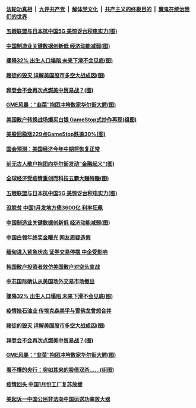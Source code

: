 ####  [法轮功真相](../../../../basic/blob/master/README.md?t=02021231) &nbsp;|&nbsp; [九评共产党](../../../../9ping.md/blob/master/README.md?t=02021231) &nbsp;|&nbsp; [解体党文化](../../../../jtdwh.md/blob/master/README.md?t=02021231)  &nbsp;|&nbsp; [共产主义的终极目的](../../../../gczydzjmd.md/blob/master/README.md?t=02021231) &nbsp;|&nbsp; [魔鬼在统治我们的世界](../../../../mgztzwmdsj.md/blob/master/README.md?t=02021231) 

#### [五眼联盟与日本抗中国5G 美惊讶台积电实力(图)](../pages/p5/961080.md?t=02021231) 

#### [中国制造业关键数据创新低 经济动能减弱(图)](../pages/p5/961073.md?t=02021231) 

#### [骤降32% 出生人口塌陷 未来下滑不会见底(图)](../pages/p5/961063.md?t=02021231) 

#### [赌徒的毁灭 详解美国股市多空大战成因(图)](../pages/p5/961012.md?t=02021231) 

#### [拜登会不会再次点燃美中贸易战？(图)](../pages/p5/960983.md?t=02021231) 

#### [GME风暴：“韭菜”抱团冲垮数家华尔街大鳄(图)](../pages/p5/960995.md?t=02021231) 

#### [美国散户转换战场爆买白银 GameStop式炒作再现(组图)](../pages/p5/961091.md?t=02021231) 

#### [美股回稳涨229点GameStop跌逾30%(图)](../pages/p5/961140.md?t=02021231) 

#### [国会预测：美国经济今年中期将恢复正常](../pages/p5/961133.md?t=02021231) 

#### [前无古人散户抱团向华尔街发动“金融起义”(图)](../pages/p5/961126.md?t=02021231) 

#### [全球经济受疫情重创而科技五霸大赚特赚(图)](../pages/p5/961118.md?t=02021231) 

#### [五眼联盟与日本抗中国5G 美惊讶台积电实力(图)](../pages/p5/961080.md?t=02021231) 

#### [没脱贫 中国1月发地方债3600亿 利率狂飙](../pages/p5/961075.md?t=02021231) 

#### [中国制造业关键数据创新低 经济动能减弱(图)](../pages/p5/961073.md?t=02021231) 

#### [中国白领年终奖金曝光 网友质疑造假](../pages/p5/961072.md?t=02021231) 

#### [缅甸进入紧急状态 证券交易停摆 中企受影响](../pages/p5/961070.md?t=02021231) 

#### [韩国散户投资者效仿美国散户对空头宣战](../pages/p5/961069.md?t=02021231) 

#### [中芯国际确认从美国场外交易市场撤出](../pages/p5/961066.md?t=02021231) 

#### [骤降32% 出生人口塌陷 未来下滑不会见底(图)](../pages/p5/961063.md?t=02021231) 

#### [疫情挫石油业 传埃克森美孚与雪佛龙曾想合并](../pages/p5/961059.md?t=02021231) 

#### [赌徒的毁灭 详解美国股市多空大战成因(图)](../pages/p5/961012.md?t=02021231) 

#### [拜登会不会再次点燃美中贸易战？(图)](../pages/p5/960983.md?t=02021231) 

#### [GME风暴：“韭菜”抱团冲垮数家华尔街大鳄(图)](../pages/p5/960995.md?t=02021231) 

#### [看不懂的央行：突如其来的股债双杀……(组图)](../pages/p5/960986.md?t=02021231) 

#### [疫情回头 中国1月份工厂复苏放缓](../pages/p5/960962.md?t=02021231) 

#### [美起诉一中国公民非法向中国运送功率放大器](../pages/p5/960961.md?t=02021231) 

